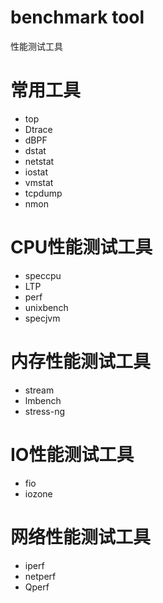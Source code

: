 benchmark tool
====================
性能测试工具

# 常用工具

+ top
+ Dtrace
+ dBPF
+ dstat
+ netstat
+ iostat
+ vmstat
+ tcpdump
+ nmon


# CPU性能测试工具

+ speccpu
+ LTP
+ perf
+ unixbench
+ specjvm

# 内存性能测试工具

+ stream
+ lmbench
+ stress-ng

# IO性能测试工具

+ fio
+ iozone

# 网络性能测试工具

+ iperf
+ netperf
+ Qperf